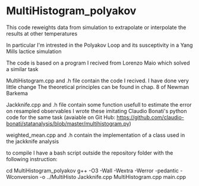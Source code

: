 # MultiHistogram_polyakov

This code reweights data from simulation to extrapolate or interpolate the results at other temperatures

In particular I'm intrested in the Polyakov Loop and its susceptivity in a Yang Mills lactice simulation

The code is based on a program I recived from Lorenzo Maio which solved a similar task

MultiHistogram.cpp and .h file contain the code I recived. I have done very little change
The theoretical principles can be found in chap. 8 of Newman Barkema

Jackknife.cpp and .h file contain some function usefull to estimate the error on resampled observables
I wrote these imitating Claudio Bonati's python code for the same task
(avaiable on Git Hub: https://github.com/claudio-bonati/statanalysis/blob/master/multihistogram.py)

weighted_mean.cpp and .h contain the implementation of a class used in the jackknife analysis

to compile I have a bash script outside the repository folder with the following instruction:

cd MultiHistogram_polyakov
g++ -O3 -Wall -Wextra -Werror -pedantic -Wconversion -o ../MultiHisto Jackknife.cpp MultiHistogram.cpp main.cpp
